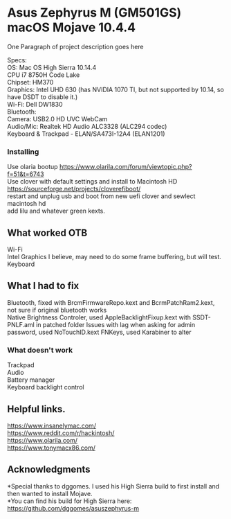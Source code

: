 # Asus Zephyrus M (GM501GS) macOS Mojave 10.4.4

One Paragraph of project description goes here

Specs:\
OS: Mac OS High Sierra 10.14.4\
CPU i7 8750H Code Lake\
Chipset: HM370\
Graphics: Intel UHD 630 (has NVIDIA 1070 TI, but not supported by 10.14, so have DSDT to disable it.)\
Wi-Fi: Dell DW1830\
Bluetooth:\
Camera: USB2.0 HD UVC WebCam\
Audio/Mic: Realtek HD Audio ALC3328 (ALC294 codec)\
Keyboard & Trackpad - ELAN/SA473I-12A4 (ELAN1201)

### Installing  

Use olaria bootup https://www.olarila.com/forum/viewtopic.php?f=51&t=6743  
Use clover with default settings and install to Macintosh HD https://sourceforge.net/projects/cloverefiboot/  
restart and unplug usb and boot from new uefi clover and sewlect macintosh hd  
add lilu and whatever green kexts.


## What worked OTB

Wi-Fi\
Intel Graphics I believe, may need to do some frame buffering, but will test.\
Keyboard

## What I had to fix
Bluetooth, fixed with BrcmFirmwareRepo.kext and BcrmPatchRam2.kext, not sure if original bluetooth works  
Native Brightness Controler, used AppleBacklightFixup.kext with SSDT-PNLF.aml in patched folder
Issues with lag when asking for admin password, used NoTouchID.kext
FNKeys, used Karabiner to alter  

### What doesn't work

Trackpad\
Audio\
Battery manager\
Keyboard backlight control  



## Helpful links.

https://www.insanelymac.com/  
https://www.reddit.com/r/hackintosh/  
https://www.olarila.com/  
https://www.tonymacx86.com/  


## Acknowledgments  

*Special thanks to dggomes. I used his High Sierra build to first install and then wanted to install Mojave.  
*You can find his build for High Sierra here: https://github.com/dggomes/asuszephyrus-m  
